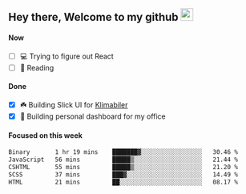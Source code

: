 ## Hey there, Welcome to my github <img src="https://media.giphy.com/media/hvRJCLFzcasrR4ia7z/giphy.gif" width="25px">

#### Now
- [ ] 💻 Trying to figure out React
- [ ] 📕 Reading

#### Done
- [x] ☘️ Building Slick UI for [Klimabiler](https://klimabiler.dk)
- [x] 🚀 Building personal dashboard for my office
 
 #### Focused on this week
<!--START_SECTION:waka-->

```txt
Binary       1 hr 19 mins    ███████▓░░░░░░░░░░░░░░░░░   30.46 %
JavaScript   56 mins         █████▒░░░░░░░░░░░░░░░░░░░   21.44 %
CSHTML       55 mins         █████▒░░░░░░░░░░░░░░░░░░░   21.20 %
SCSS         37 mins         ███▓░░░░░░░░░░░░░░░░░░░░░   14.49 %
HTML         21 mins         ██░░░░░░░░░░░░░░░░░░░░░░░   08.17 %
```

<!--END_SECTION:waka-->


